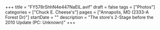 +++
title = "FY578rShhN4e447NaEIL.avif"
draft = false
tags = ["Photos"]
categories = ["Chuck E. Cheese's"]
pages = ["Annapolis, MD (2333-A Forest Dr)"]
startDate = ""
description = "The store's 2-Stage before the 2010 Update (PC: Unknown)"
+++
